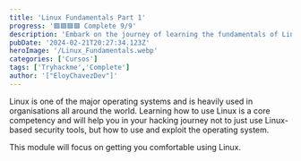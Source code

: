 ```yaml
---
title: 'Linux Fundamentals Part 1'
progress: '🟩🟩🟩🟩 Complete 9/9'
description: 'Embark on the journey of learning the fundamentals of Linux. Learn to run some of the first essential commands on an interactive terminal.'
pubDate: '2024-02-21T20:27:34.123Z'
heroImage: '/Linux_Fundamentals.webp'
categories: ['Cursos']
tags: ['Tryhackme','Complete']
author: '["EloyChavezDev"]'
---
```

Linux is one of the major operating systems and is heavily used in organisations all around the world. Learning how to use Linux is a core competency and will help you in your hacking journey not to just use Linux-based security tools, but how to use and exploit the operating system. 

This module will focus on getting you comfortable using Linux.